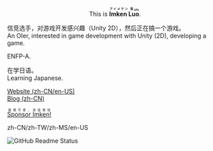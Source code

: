 <p align="center">This is <b><ruby>Imken Luo<rt>アイメケン 洛<sub>(zh)</sub></rt></ruby></b>.</p>

信竞选手，对游戏开发感兴趣（Unity 2D），然后正在搞一个游戏。\
An OIer, interested in game development with Unity (2D), developing a game.

ENFP-A.

在学日语。\
Learning Japanese.

[Website (zh-CN/en-US)](https://imken.moe/)\
[Blog (zh-CN)](https://blog.immccn123.xyz/)

[<ruby>Sponsor Imken!<rt>我很可爱，请给我钱</rt></ruby>](https://sponsor.imken.moe/)

zh-CN/zh-TW/zh-MS/en-US

![GitHub Readme Status](https://github-readme-stats.vercel.app/api?show_icons=true&username=immccn123&theme=light)
